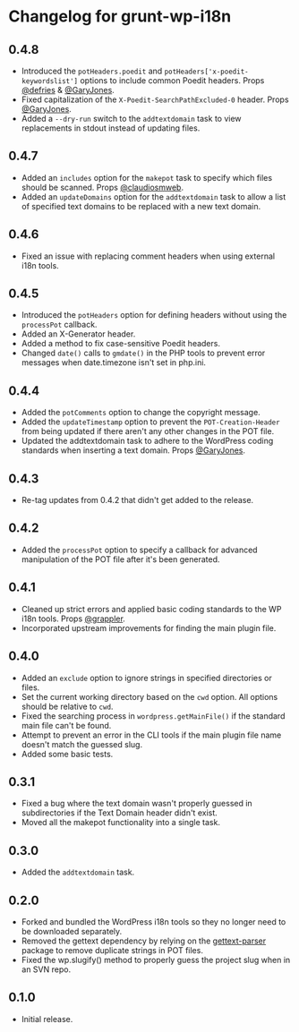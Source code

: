 # Changelog for grunt-wp-i18n

## 0.4.8

* Introduced the `potHeaders.poedit` and `potHeaders['x-poedit-keywordslist']` options to include common Poedit headers. Props [@defries](https://github.com/defries) & [@GaryJones](https://github.com/GaryJones).
* Fixed capitalization of the `X-Poedit-SearchPathExcluded-0` header. Props [@GaryJones](https://github.com/GaryJones).
* Added a `--dry-run` switch to the `addtextdomain` task to view replacements in stdout instead of updating files.

## 0.4.7

* Added an `includes` option for the `makepot` task to specify which files should be scanned. Props [@claudiosmweb](https://github.com/claudiosmweb).
* Added an `updateDomains` option for the `addtextdomain` task to allow a list of specified text domains to be replaced with a new text domain.

## 0.4.6

* Fixed an issue with replacing comment headers when using external i18n tools.

## 0.4.5

* Introduced the `potHeaders` option for defining headers without using the `processPot` callback.
* Added an X-Generator header.
* Added a method to fix case-sensitive Poedit headers.
* Changed `date()` calls to `gmdate()` in the PHP tools to prevent error messages when date.timezone isn't set in php.ini.

## 0.4.4

* Added the `potComments` option to change the copyright message.
* Added the `updateTimestamp` option to prevent the `POT-Creation-Header` from being updated if there aren't any other changes in the POT file.
* Updated the addtextdomain task to adhere to the WordPress coding standards when inserting a text domain. Props [@GaryJones](https://github.com/GaryJones).

## 0.4.3

* Re-tag updates from 0.4.2 that didn't get added to the release.

## 0.4.2

* Added the `processPot` option to specify a callback for advanced manipulation of the POT file after it's been generated.

## 0.4.1

* Cleaned up strict errors and applied basic coding standards to the WP i18n tools. Props [@grappler](https://github.com/grappler).
* Incorporated upstream improvements for finding the main plugin file.

## 0.4.0

* Added an `exclude` option to ignore strings in specified directories or files.
* Set the current working directory based on the `cwd` option. All options should be relative to `cwd`.
* Fixed the searching process in `wordpress.getMainFile()` if the standard main file can't be found.
* Attempt to prevent an error in the CLI tools if the main plugin file name doesn't match the guessed slug.
* Added some basic tests.

## 0.3.1

* Fixed a bug where the text domain wasn't properly guessed in subdirectories if the Text Domain header didn't exist.
* Moved all the makepot functionality into a single task.

## 0.3.0

* Added the `addtextdomain` task.

## 0.2.0

* Forked and bundled the WordPress i18n tools so they no longer need to be downloaded separately.
* Removed the gettext dependency by relying on the [gettext-parser](https://github.com/andris9/gettext-parser) package to remove duplicate strings in POT files.
* Fixed the wp.slugify() method to properly guess the project slug when in an SVN repo.

## 0.1.0

* Initial release.
